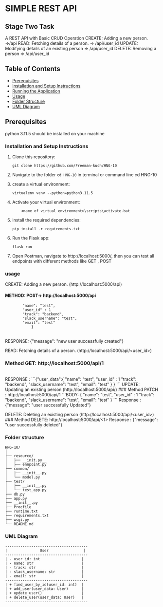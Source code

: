 # SIMPLE REST API

## Stage Two Task
A REST API with Basic CRUD Operation
CREATE: Adding a new person.  =>/api
READ: Fetching details of a person.  => /api/user_id
UPDATE: Modifying details of an existing person => /api/user_id
DELETE: Removing a person => /api/user_id
## Table of Contents

- [Prerequisites](#prerequisites)
- [Installation and Setup Instructions](#installation-and-setup-instructions)
- [Running the Application](#running-the-application)
- [Usage](#usage)
- [Folder Structure](#folder-structure)
- [UML Diagram](#UML-Diagram)

## Prerequisites
python 3.11.5 should be installed on your machine


### Installation and Setup Instructions

1. Clone this repository:

   ```shell
   git clone https://github.com/Freeman-kuch/HNG-10
   ```

2. Navigate to the folder `cd HNG-10` in terminal or command line
   cd HNG-10

3. create a virtual environment:

    ```shell
    virtualenv venv --python=python3.11.5
    ```

4. Activate your virtual environment:

    ```shell
        <name_of_virtual_environment>\scripts\activate.bat
    ```

5. Install the required dependencies:

    ```shell
    pip install -r requirements.txt
    ```

6. Run the Flask app:
    ```shell
    flask run
    ```

7. Open Postman, navigate to http://localhost:5000/, then you can test all endpoints with different methods like GET , POST

### usage
CREATE: Adding a new person.  (http://localhost:5000/api)
#### METHOD: POST-> http://localhost:5000/api
```BODY: {
        "name": "test",
        "user_id" : 1
        "track": "backend",
        "slack_username": "test",
        "email": "test"
            }
```
<br>
RESPONSE:  {"message": "new user successfully created"}
<br>

READ: Fetching details of a person. (http://localhost:5000/api/<user_id>)
### Method GET: http://localhost:5000/api/1
<br>
RESPONSE :    
```{"user_data":{    
            "name": "test",
            "user_id" : 1
            "track": "backend",
            "slack_username": "test",
            "email": "test"
                }
        }
```
UPDATE: Updating an existing person  (http://localhost:5000/api/<user_id>)
### Method PATCH : http://localhost:5000/api/1
```BODY: {
    "name": "test",
    "user_id" : 1
    "track": "backend",
    "slack_username": "test",
    "email": "test"
        }
```
    Response : {"message": "user successfully Updated"}

DELETE: Deleting an existing person   (http://localhost:5000/api/<user_id>)
    ### Method DELETE: http://localhost:5000/api/<1>
        Response : {"message": "user successfully deleted"}

### Folder structure
```
HNG-10/
│
├── resource/
│   ├── __init.py__
│   ├── ennpoint.py
├── common/
│   ├── __init__.py
│   └── model.py
├── test/
│   ├── __init__.py
│   └── test_app.py
├── db.py
├── app.py
├── __init__.py
├── Procfile
├── runtime.txt
├── requirements.txt
├── wsgi.py
└── README.md
```

### UML Diagram
```
--------------------------------------
|               User                |
--------------------------------------
| - user_id: int                   |
| - name: str                      |
| - track: str                     |
| - slack_username: str            |
| - email: str                     |
--------------------------------------
| + find_user_by_id(user_id: int)  |
| + add_user(user_data: User)      |
| + update_user()                  |
| + delete_user(user_data: User)   |
--------------------------------------
```
